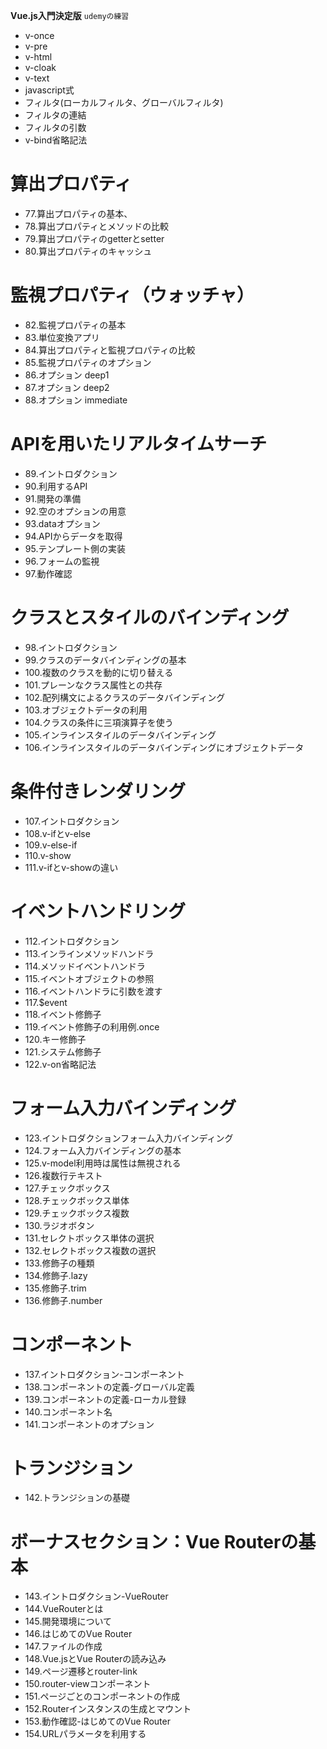**Vue.js入門決定版**
`udemyの練習`
- v-once
- v-pre
- v-html
- v-cloak
- v-text
- javascript式
- フィルタ(ローカルフィルタ、グローバルフィルタ)
- フィルタの連結
- フィルタの引数
- v-bind省略記法
# 算出プロパティ #
- 77.算出プロパティの基本、
- 78.算出プロパティとメソッドの比較
- 79.算出プロパティのgetterとsetter
- 80.算出プロパティのキャッシュ
# 監視プロパティ（ウォッチャ） #
- 82.監視プロパティの基本
- 83.単位変換アプリ
- 84.算出プロパティと監視プロパティの比較
- 85.監視プロパティのオプション
- 86.オプション deep1
- 87.オプション deep2
- 88.オプション immediate
# APIを用いたリアルタイムサーチ
- 89.イントロダクション
- 90.利用するAPI
- 91.開発の準備
- 92.空のオプションの用意
- 93.dataオプション
- 94.APIからデータを取得
- 95.テンプレート側の実装
- 96.フォームの監視
- 97.動作確認
# クラスとスタイルのバインディング
- 98.イントロダクション
- 99.クラスのデータバインディングの基本
- 100.複数のクラスを動的に切り替える
- 101.プレーンなクラス属性との共存
- 102.配列構文によるクラスのデータバインディング
- 103.オブジェクトデータの利用
- 104.クラスの条件に三項演算子を使う
- 105.インラインスタイルのデータバインディング
- 106.インラインスタイルのデータバインディングにオブジェクトデータ
# 条件付きレンダリング
- 107.イントロダクション
- 108.v-ifとv-else
- 109.v-else-if
- 110.v-show
- 111.v-ifとv-showの違い
# イベントハンドリング
- 112.イントロダクション
- 113.インラインメソッドハンドラ
- 114.メソッドイベントハンドラ
- 115.イベントオブジェクトの参照
- 116.イベントハンドラに引数を渡す
- 117.$event
- 118.イベント修飾子
- 119.イベント修飾子の利用例.once
- 120.キー修飾子
- 121.システム修飾子
- 122.v-on省略記法
# フォーム入力バインディング
- 123.イントロダクションフォーム入力バインディング
- 124.フォーム入力バインディングの基本
- 125.v-model利用時は属性は無視される
- 126.複数行テキスト
- 127.チェックボックス
- 128.チェックボックス単体
- 129.チェックボックス複数
- 130.ラジオボタン
- 131.セレクトボックス単体の選択
- 132.セレクトボックス複数の選択
- 133.修飾子の種類
- 134.修飾子.lazy
- 135.修飾子.trim
- 136.修飾子.number
# コンポーネント
- 137.イントロダクション-コンポーネント
- 138.コンポーネントの定義-グローバル定義
- 139.コンポーネントの定義-ローカル登録
- 140.コンポーネント名
- 141.コンポーネントのオプション
# トランジション
- 142.トランジションの基礎
# ボーナスセクション：Vue Routerの基本
- 143.イントロダクション-VueRouter
- 144.VueRouterとは
- 145.開発環境について
- 146.はじめてのVue Router
- 147.ファイルの作成
- 148.Vue.jsとVue Routerの読み込み
- 149.ページ遷移とrouter-link
- 150.router-viewコンポーネント
- 151.ページごとのコンポーネントの作成
- 152.Routerインスタンスの生成とマウント
- 153.動作確認-はじめてのVue Router
- 154.URLパラメータを利用する

<!-- - 155.名前付きのルート
- 156.ネストされたルート
- 157.リダイレクト
- 158.名前付きルートへのリダイレクト
- 159.エイリアス
- 160.補足：URLのハッシュマークについて -->
